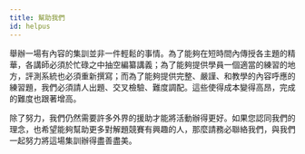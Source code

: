 ```yaml
---
title: 幫助我們
id: helpus
---
```


舉辦一場有內容的集訓並非一件輕鬆的事情。為了能夠在短時間內傳授各主題的精華，各講師必須於忙碌之中抽空編纂講義；為了能夠提供學員一個適當的練習的地方，評測系統也必須重新撰寫；而為了能夠提供完整、嚴謹、和教學的內容呼應的練習題，我們必須請人出題、交叉檢驗、難度調配。這些使得成本變得高昂，完成的難度也跟著增高。

除了努力，我們仍然需要許多外界的援助才能將活動辦得更好。如果您認同我們的理念，也希望能夠幫助更多對解題競賽有興趣的人，那麼請務必聯絡我們，與我們一起努力將這場集訓辦得盡善盡美。
